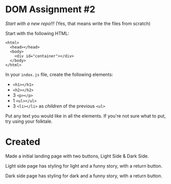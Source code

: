 # DOM Assignment #2

_Start with a new repo!!!_ 
(Yes, that means write the files from scratch)

Start with the following HTML:

```
<html>
  <head></head>
  <body>
    <div id="container"></div>
  </body>
</html>
```

In your `index.js` file, create the following elements:

* `<h1></h1>`
* `<h2></h2>`
* 3 `<p></p>`
* 1 `<ul></ul>`
* 3 `<li></li>` as _children_ of the previous `<ul>`

Put any text you would like in all the elements. If you're not sure what to put, try using your folktale.

# Created

Made a initial landing page with two buttons, Light Side & Dark Side.

Light side page has styling for light and a funny story, with a return button.

Dark side page has styling for dark and a funny story, with a return button.
